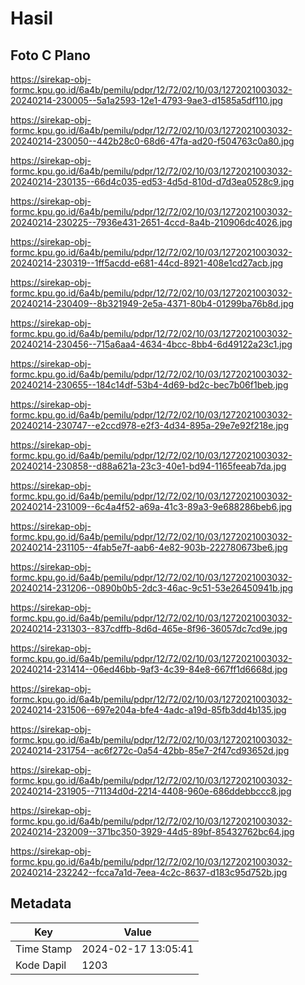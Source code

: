 # Hasil

## Foto C Plano

https://sirekap-obj-formc.kpu.go.id/6a4b/pemilu/pdpr/12/72/02/10/03/1272021003032-20240214-230005--5a1a2593-12e1-4793-9ae3-d1585a5df110.jpg

https://sirekap-obj-formc.kpu.go.id/6a4b/pemilu/pdpr/12/72/02/10/03/1272021003032-20240214-230050--442b28c0-68d6-47fa-ad20-f504763c0a80.jpg

https://sirekap-obj-formc.kpu.go.id/6a4b/pemilu/pdpr/12/72/02/10/03/1272021003032-20240214-230135--66d4c035-ed53-4d5d-810d-d7d3ea0528c9.jpg

https://sirekap-obj-formc.kpu.go.id/6a4b/pemilu/pdpr/12/72/02/10/03/1272021003032-20240214-230225--7936e431-2651-4ccd-8a4b-210906dc4026.jpg

https://sirekap-obj-formc.kpu.go.id/6a4b/pemilu/pdpr/12/72/02/10/03/1272021003032-20240214-230319--1ff5acdd-e681-44cd-8921-408e1cd27acb.jpg

https://sirekap-obj-formc.kpu.go.id/6a4b/pemilu/pdpr/12/72/02/10/03/1272021003032-20240214-230409--8b321949-2e5a-4371-80b4-01299ba76b8d.jpg

https://sirekap-obj-formc.kpu.go.id/6a4b/pemilu/pdpr/12/72/02/10/03/1272021003032-20240214-230456--715a6aa4-4634-4bcc-8bb4-6d49122a23c1.jpg

https://sirekap-obj-formc.kpu.go.id/6a4b/pemilu/pdpr/12/72/02/10/03/1272021003032-20240214-230655--184c14df-53b4-4d69-bd2c-bec7b06f1beb.jpg

https://sirekap-obj-formc.kpu.go.id/6a4b/pemilu/pdpr/12/72/02/10/03/1272021003032-20240214-230747--e2ccd978-e2f3-4d34-895a-29e7e92f218e.jpg

https://sirekap-obj-formc.kpu.go.id/6a4b/pemilu/pdpr/12/72/02/10/03/1272021003032-20240214-230858--d88a621a-23c3-40e1-bd94-1165feeab7da.jpg

https://sirekap-obj-formc.kpu.go.id/6a4b/pemilu/pdpr/12/72/02/10/03/1272021003032-20240214-231009--6c4a4f52-a69a-41c3-89a3-9e688286beb6.jpg

https://sirekap-obj-formc.kpu.go.id/6a4b/pemilu/pdpr/12/72/02/10/03/1272021003032-20240214-231105--4fab5e7f-aab6-4e82-903b-222780673be6.jpg

https://sirekap-obj-formc.kpu.go.id/6a4b/pemilu/pdpr/12/72/02/10/03/1272021003032-20240214-231206--0890b0b5-2dc3-46ac-9c51-53e26450941b.jpg

https://sirekap-obj-formc.kpu.go.id/6a4b/pemilu/pdpr/12/72/02/10/03/1272021003032-20240214-231303--837cdffb-8d6d-465e-8f96-36057dc7cd9e.jpg

https://sirekap-obj-formc.kpu.go.id/6a4b/pemilu/pdpr/12/72/02/10/03/1272021003032-20240214-231414--06ed46bb-9af3-4c39-84e8-667ff1d6668d.jpg

https://sirekap-obj-formc.kpu.go.id/6a4b/pemilu/pdpr/12/72/02/10/03/1272021003032-20240214-231506--697e204a-bfe4-4adc-a19d-85fb3dd4b135.jpg

https://sirekap-obj-formc.kpu.go.id/6a4b/pemilu/pdpr/12/72/02/10/03/1272021003032-20240214-231754--ac6f272c-0a54-42bb-85e7-2f47cd93652d.jpg

https://sirekap-obj-formc.kpu.go.id/6a4b/pemilu/pdpr/12/72/02/10/03/1272021003032-20240214-231905--71134d0d-2214-4408-960e-686ddebbccc8.jpg

https://sirekap-obj-formc.kpu.go.id/6a4b/pemilu/pdpr/12/72/02/10/03/1272021003032-20240214-232009--371bc350-3929-44d5-89bf-85432762bc64.jpg

https://sirekap-obj-formc.kpu.go.id/6a4b/pemilu/pdpr/12/72/02/10/03/1272021003032-20240214-232242--fcca7a1d-7eea-4c2c-8637-d183c95d752b.jpg


## Metadata

| Key        | Value               |
| ---------- | ------------------- |
| Time Stamp | 2024-02-17 13:05:41 |
| Kode Dapil | 1203                |



